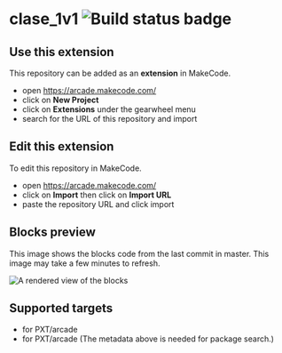 # clase_1v1 ![Build status badge](https://github.com/jpareng/clase_1v1/workflows/MakeCode/badge.svg)



## Use this extension

This repository can be added as an **extension** in MakeCode.

* open https://arcade.makecode.com/
* click on **New Project**
* click on **Extensions** under the gearwheel menu
* search for the URL of this repository and import

## Edit this extension

To edit this repository in MakeCode.

* open https://arcade.makecode.com/
* click on **Import** then click on **Import URL**
* paste the repository URL and click import

## Blocks preview

This image shows the blocks code from the last commit in master.
This image may take a few minutes to refresh.

![A rendered view of the blocks](https://github.com/jpareng/clase_1v1/raw/master/.makecode/blocks.png)

## Supported targets

* for PXT/arcade
* for PXT/arcade
(The metadata above is needed for package search.)

